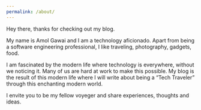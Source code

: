 ```yaml
---
permalink: /about/
---
```


Hey there, thanks for checking out my blog.

My name is Amol Gawai and I am a technology aficionado. Apart from being a software engineering professional, I like traveling, photography, gadgets, food.

I am fascinated by the modern life where technology is everywhere, without we noticing it. Many of us are hard at work to make this possible. My blog is the result of this modern life where I will write about being a “Tech Traveler” through this enchanting modern world.

I envite you to be my fellow voyeger and share experiences, thoughts and ideas.